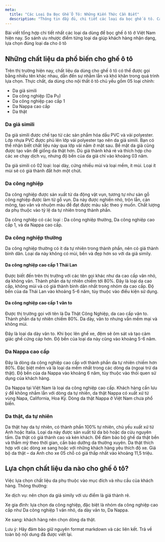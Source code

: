 ```yaml
---
meta:
  title: "Các Loại Da Bọc Ghế Ô Tô: Những Kiến Thức Cần Biết"
  description: "Thông tin đầy đủ, chi tiết các loại da bọc ghế ô tô. Cách nhận biết, phân biệt các loại da ô tô. Những kinh nghiệm lựa chọn chất liệu da bọc ghế ô tô"
---
```


Bài viết tổng hợp chi tiết nhất các loại da dùng để bọc ghế ô tô ở Việt Nam hiện nay. So sánh ưu nhược điểm từng loại da giúp khách hàng nhận dạng, lựa chọn đúng loại da cho ô tô

## Những chất liệu da phổ biến cho ghế ô tô

Trên thị trường hiện nay, chất liệu da dùng cho ghế ô tô có thể được gọi bằng nhiều tên khác nhau, dẫn đến sự nhầm lẫn và khó khăn trong quá trình lựa chọn. Thực chất, da dùng cho nội thất ô tô chủ yếu gồm 05 loại chính:

* Da giả simili
* Da công nghiệp (Da Pu)
* Da công nghiệp cao cấp 1
* Da Nappa cao cấp
* Da thật

### Da giả simili

Da giả simili được chế tạo từ các sản phẩm hóa dầu PVC và vải polyester. Lớp nhựa PVC được phủ lên lớp vải polyester tạo nên da giả simili. Bạn có thể nhận biết chất liệu này qua lớp vải nằm ở mặt sau. Bề mặt da giả cũng được tạo vân để giống da thật hơn. Dù giá thành khá rẻ và thích hợp cho các xe chạy dịch vụ, nhưng độ bền của da giả chỉ vào khoảng 03 năm.

Da giả simili có 02 loại: loại dày, cứng nhiều mùi và loại mềm, ít mùi. Loại ít mùi sẽ có giá thành đắt hơn một chút.

### Da công nghiệp

Da công nghiệp được sản xuất từ da động vật vụn, tương tự như sàn gỗ công nghiệp được làm từ gỗ vụn. Da này được nghiền nhỏ, trộn lẫn, cán mỏng, tạo vân và nhuộm màu để đạt được màu sắc theo ý muốn. Chất lượng da phụ thuộc vào tỷ lệ da tự nhiên trong thành phần.

Da công nghiệp có các loại : Da công nghiệp thường, Da công nghiệp cao cấp 1, và da Nappa cao cấp.

### Da công nghiệp thường

Da công nghiệp thường có ít da tự nhiên trong thành phần, nên có giá thành bình dân. Loại da này không có mùi, bền và đẹp hơn so với da giả simily.

#### Da công nghiệp cao cấp 1 Thái Lan

Được biết đến trên thị trường với các tên gọi khác như da cao cấp vân nhỏ, da không vân. Thành phần da tự nhiên chiếm tới 80%. Đây là loại da cao cấp, không mùi và có giá thành bình dân nhất trong nhóm da cao cấp. Độ bền của da Thái Lan vào khoảng 5-6 năm, tùy thuộc vào điều kiện sử dụng.

#### Da công nghiệp cao cấp 1 vân to

Được thị trường gọi với tên là Da Thật Công Nghiệp, da cao cấp vân to. Thành phần da tự nhiên chiếm 80%. Da dày, vân to nhưng vẫn mềm mại và không mùi.

Đây là loại da dày vân to. Khi bọc lên ghế xe, đệm sẽ ôm sát và tạo cảm giác ghế cứng cáp hơn. Độ bền của loại da này cũng vào khoảng 5-6 năm.

### Da Nappa cao cấp

Đây là dòng da công nghiệp cao cấp với thành phần da tự nhiên chiếm hơn 80%. Đặc biệt mềm và là loại da mềm nhất trong các dòng da (ngoại trừ da thật). Độ bền của da Nappa vào khoảng 6 năm, tùy thuộc vào thói quen sử dụng của khách hàng.

Da Nappa tại Việt Nam là loại da công nghiệp cao cấp. Khách hàng cần lưu ý để không nhầm lẫn với dòng da tự nhiên, da thật Nappa có xuất xứ từ vùng Napa, California, Hoa Kỳ. Dòng da thật Nappa ở Việt Nam chưa phổ biến.

### Da thật, da tự nhiên

Da thật hay da tự nhiên, có thành phần 100% tự nhiên, chủ yếu xuất xứ từ Anh hoặc Italia. Loại da này được sản xuất từ da bò hoặc da cừu nguyên tấm. Da thật có giá thành cao và kén khách. Để đảm bảo bộ ghế da thật bền và thẩm mỹ theo thời gian, cần bảo dưỡng da thường xuyên. Da thật thích hợp với các dòng xe sang hoặc với những khách hàng yêu thích độ xe. Giá bộ da thật – da Anh cho xe 05 chỗ có giá thấp nhất vào khoảng 11,5 triệu.

## Lựa chọn chất liệu da nào cho ghế ô tô?

Việc lựa chọn chất liệu da phụ thuộc vào mục đích và nhu cầu của khách hàng. Thông thường:

Xe dịch vụ: nên chọn da giả simily với ưu điểm là giá thành rẻ.

Xe gia đình: lựa chọn da công nghiệp, đặc biệt là nhóm da công nghiệp cao cấp như Da công nghiệp 1 vân nhỏ, da dày vân to, Da Nappa.

Xe sang: khách hàng nên chọn dòng da thật. 

Lưu ý: Hãy đảm bảo giữ nguyên format markdown và các liên kết. Trả về toàn bộ nội dung đã được viết lại.
